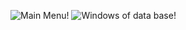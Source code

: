 ![Main Menu!](https://github.com/Eugene-beginning-of-the-path/Inter_pol_Apps_Qt5/tree/main/picturesForReadMe/Pic1.jpg)
![Windows of data base!](https://github.com/Eugene-beginning-of-the-path/Inter_pol_Apps_Qt5/tree/main/picturesForReadMe/Pic2.jpg)
